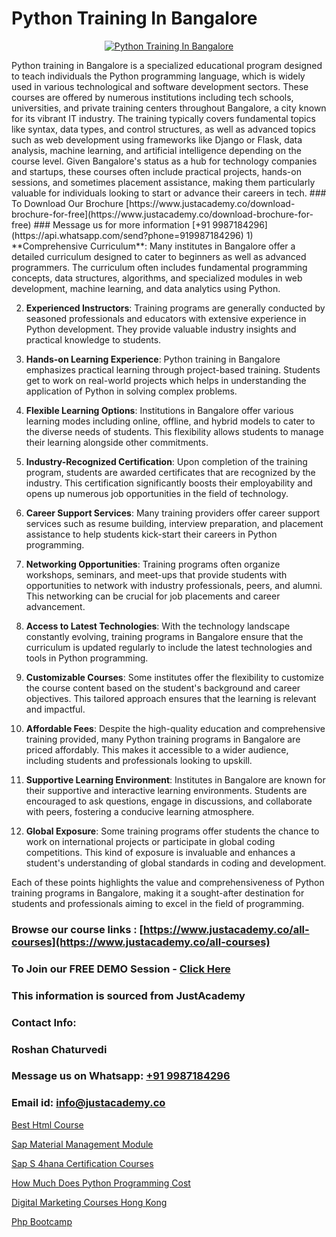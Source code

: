 # Python Training In Bangalore

<p align="center">
  <a href="https://justacademy.co/course-detail/python-training">
    <img src="https://justacademy.co/storage2/course_image/1709713400_course_image.webp" alt="Python Training In Bangalore">
  </a>
</p>
Python training in Bangalore is a specialized educational program designed to teach individuals the Python programming language, which is widely used in various technological and software development sectors. These courses are offered by numerous institutions including tech schools, universities, and private training centers throughout Bangalore, a city known for its vibrant IT industry. The training typically covers fundamental topics like syntax, data types, and control structures, as well as advanced topics such as web development using frameworks like Django or Flask, data analysis, machine learning, and artificial intelligence depending on the course level. Given Bangalore's status as a hub for technology companies and startups, these courses often include practical projects, hands-on sessions, and sometimes placement assistance, making them particularly valuable for individuals looking to start or advance their careers in tech.
### To Download Our Brochure [https://www.justacademy.co/download-brochure-for-free](https://www.justacademy.co/download-brochure-for-free)
### Message us for more information [+91 9987184296](https://api.whatsapp.com/send?phone=919987184296)
1) **Comprehensive Curriculum**: Many institutes in Bangalore offer a detailed curriculum designed to cater to beginners as well as advanced programmers. The curriculum often includes fundamental programming concepts, data structures, algorithms, and specialized modules in web development, machine learning, and data analytics using Python.

2) **Experienced Instructors**: Training programs are generally conducted by seasoned professionals and educators with extensive experience in Python development. They provide valuable industry insights and practical knowledge to students.

3) **Hands-on Learning Experience**: Python training in Bangalore emphasizes practical learning through project-based training. Students get to work on real-world projects which helps in understanding the application of Python in solving complex problems.

4) **Flexible Learning Options**: Institutions in Bangalore offer various learning modes including online, offline, and hybrid models to cater to the diverse needs of students. This flexibility allows students to manage their learning alongside other commitments.

5) **Industry-Recognized Certification**: Upon completion of the training program, students are awarded certificates that are recognized by the industry. This certification significantly boosts their employability and opens up numerous job opportunities in the field of technology.

6) **Career Support Services**: Many training providers offer career support services such as resume building, interview preparation, and placement assistance to help students kick-start their careers in Python programming.

7) **Networking Opportunities**: Training programs often organize workshops, seminars, and meet-ups that provide students with opportunities to network with industry professionals, peers, and alumni. This networking can be crucial for job placements and career advancement.

8) **Access to Latest Technologies**: With the technology landscape constantly evolving, training programs in Bangalore ensure that the curriculum is updated regularly to include the latest technologies and tools in Python programming.

9) **Customizable Courses**: Some institutes offer the flexibility to customize the course content based on the student's background and career objectives. This tailored approach ensures that the learning is relevant and impactful.

10) **Affordable Fees**: Despite the high-quality education and comprehensive training provided, many Python training programs in Bangalore are priced affordably. This makes it accessible to a wider audience, including students and professionals looking to upskill.

11) **Supportive Learning Environment**: Institutes in Bangalore are known for their supportive and interactive learning environments. Students are encouraged to ask questions, engage in discussions, and collaborate with peers, fostering a conducive learning atmosphere.

12) **Global Exposure**: Some training programs offer students the chance to work on international projects or participate in global coding competitions. This kind of exposure is invaluable and enhances a student's understanding of global standards in coding and development.

Each of these points highlights the value and comprehensiveness of Python training programs in Bangalore, making it a sought-after destination for students and professionals aiming to excel in the field of programming.

### Browse our course links : [https://www.justacademy.co/all-courses](https://www.justacademy.co/all-courses) 
### To Join our FREE DEMO Session - [Click Here](https://www.justacademy.co/register-for-course-demo)


### This information is sourced from JustAcademy
### Contact Info:
### Roshan Chaturvedi
### Message us on Whatsapp: [+91 9987184296](https://api.whatsapp.com/send?phone=919987184296)
### Email id: [info@justacademy.co](mailto:info@justacademy.co)
                
[Best Html Course](https://www.linkedin.com/pulse/best-html-course-justacademy-boston-viyre?trackingId=yLSNX7XM0qRuGlOeX64%2Fzw%3D%3D&lipi=urn%3Ali%3Apage%3Ad_flagship3_company_admin%3BTbY8fN%2BZSiWS3%2FqQQu1Jtw%3D%3D)

[Sap Material Management Module](https://www.linkedin.com/pulse/sap-material-management-module-justacademy-thane-d5mcc?trackingId=r6Osk%2FzVVdrHCPsYqyF9Yw%3D%3D&lipi=urn%3Ali%3Apage%3Ad_flagship3_company_admin%3BQUUDXGyzQlqUHLkfVC%2F2FQ%3D%3D)

[Sap S 4hana Certification Courses](https://medium.com/@ranemanish460/sap-s-4hana-certification-courses-a1ebf54294ac)

[How Much Does Python Programming Cost](https://medium.com/@justacademytraining/how-much-does-python-programming-cost-d0a77427f2e5)

[Digital Marketing Courses Hong Kong](https://justacademyin.github.io/Articles/Digital-Marketing-Courses-Hong-Kong)

[Php Bootcamp](https://justacademyin.github.io/justacademy/php-bootcamp)

